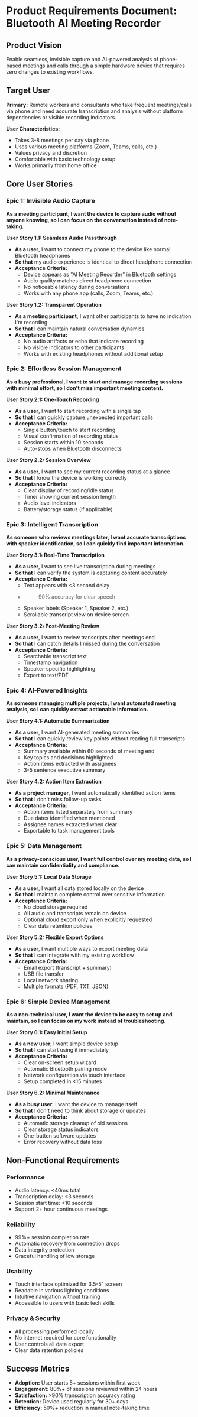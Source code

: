 # Product Requirements Document: Bluetooth AI Meeting Recorder

## Product Vision
Enable seamless, invisible capture and AI-powered analysis of phone-based meetings and calls through a simple hardware device that requires zero changes to existing workflows.

## Target User
**Primary:** Remote workers and consultants who take frequent meetings/calls via phone and need accurate transcription and analysis without platform dependencies or visible recording indicators.

**User Characteristics:**
- Takes 3-8 meetings per day via phone
- Uses various meeting platforms (Zoom, Teams, calls, etc.)
- Values privacy and discretion
- Comfortable with basic technology setup
- Works primarily from home office

## Core User Stories

### Epic 1: Invisible Audio Capture
**As a meeting participant, I want the device to capture audio without anyone knowing, so I can focus on the conversation instead of note-taking.**

**User Story 1.1: Seamless Audio Passthrough**
- **As a user**, I want to connect my phone to the device like normal Bluetooth headphones
- **So that** my audio experience is identical to direct headphone connection
- **Acceptance Criteria:**
  - Device appears as "AI Meeting Recorder" in Bluetooth settings
  - Audio quality matches direct headphone connection
  - No noticeable latency during conversations
  - Works with any phone app (calls, Zoom, Teams, etc.)

**User Story 1.2: Transparent Operation**
- **As a meeting participant**, I want other participants to have no indication I'm recording
- **So that** I can maintain natural conversation dynamics
- **Acceptance Criteria:**
  - No audio artifacts or echo that indicate recording
  - No visible indicators to other participants
  - Works with existing headphones without additional setup

### Epic 2: Effortless Session Management
**As a busy professional, I want to start and manage recording sessions with minimal effort, so I don't miss important meeting content.**

**User Story 2.1: One-Touch Recording**
- **As a user**, I want to start recording with a single tap
- **So that** I can quickly capture unexpected important calls
- **Acceptance Criteria:**
  - Single button/touch to start recording
  - Visual confirmation of recording status
  - Session starts within 10 seconds
  - Auto-stops when Bluetooth disconnects

**User Story 2.2: Session Overview**
- **As a user**, I want to see my current recording status at a glance
- **So that** I know the device is working correctly
- **Acceptance Criteria:**
  - Clear display of recording/idle status
  - Timer showing current session length
  - Audio level indicators
  - Battery/storage status (if applicable)

### Epic 3: Intelligent Transcription
**As someone who reviews meetings later, I want accurate transcriptions with speaker identification, so I can quickly find important information.**

**User Story 3.1: Real-Time Transcription**
- **As a user**, I want to see live transcription during meetings
- **So that** I can verify the system is capturing content accurately
- **Acceptance Criteria:**
  - Text appears with <3 second delay
  - >90% accuracy for clear speech
  - Speaker labels (Speaker 1, Speaker 2, etc.)
  - Scrollable transcript view on device screen

**User Story 3.2: Post-Meeting Review**
- **As a user**, I want to review transcripts after meetings end
- **So that** I can catch details I missed during the conversation
- **Acceptance Criteria:**
  - Searchable transcript text
  - Timestamp navigation
  - Speaker-specific highlighting
  - Export to text/PDF

### Epic 4: AI-Powered Insights
**As someone managing multiple projects, I want automated meeting analysis, so I can quickly extract actionable information.**

**User Story 4.1: Automatic Summarization**
- **As a user**, I want AI-generated meeting summaries
- **So that** I can quickly review key points without reading full transcripts
- **Acceptance Criteria:**
  - Summary available within 60 seconds of meeting end
  - Key topics and decisions highlighted
  - Action items extracted with assignees
  - 3-5 sentence executive summary

**User Story 4.2: Action Item Extraction**
- **As a project manager**, I want automatically identified action items
- **So that** I don't miss follow-up tasks
- **Acceptance Criteria:**
  - Action items listed separately from summary
  - Due dates identified when mentioned
  - Assignee names extracted when clear
  - Exportable to task management tools

### Epic 5: Data Management
**As a privacy-conscious user, I want full control over my meeting data, so I can maintain confidentiality and compliance.**

**User Story 5.1: Local Data Storage**
- **As a user**, I want all data stored locally on the device
- **So that** I maintain complete control over sensitive information
- **Acceptance Criteria:**
  - No cloud storage required
  - All audio and transcripts remain on device
  - Optional cloud export only when explicitly requested
  - Clear data retention policies

**User Story 5.2: Flexible Export Options**
- **As a user**, I want multiple ways to export meeting data
- **So that** I can integrate with my existing workflow
- **Acceptance Criteria:**
  - Email export (transcript + summary)
  - USB file transfer
  - Local network sharing
  - Multiple formats (PDF, TXT, JSON)

### Epic 6: Simple Device Management
**As a non-technical user, I want the device to be easy to set up and maintain, so I can focus on my work instead of troubleshooting.**

**User Story 6.1: Easy Initial Setup**
- **As a new user**, I want simple device setup
- **So that** I can start using it immediately
- **Acceptance Criteria:**
  - Clear on-screen setup wizard
  - Automatic Bluetooth pairing mode
  - Network configuration via touch interface
  - Setup completed in <15 minutes

**User Story 6.2: Minimal Maintenance**
- **As a busy user**, I want the device to manage itself
- **So that** I don't need to think about storage or updates
- **Acceptance Criteria:**
  - Automatic storage cleanup of old sessions
  - Clear storage status indicators
  - One-button software updates
  - Error recovery without data loss

## Non-Functional Requirements

### Performance
- Audio latency: <40ms total
- Transcription delay: <3 seconds
- Session start time: <10 seconds
- Support 2+ hour continuous meetings

### Reliability
- 99%+ session completion rate
- Automatic recovery from connection drops
- Data integrity protection
- Graceful handling of low storage

### Usability
- Touch interface optimized for 3.5-5" screen
- Readable in various lighting conditions
- Intuitive navigation without training
- Accessible to users with basic tech skills

### Privacy & Security
- All processing performed locally
- No internet required for core functionality
- User controls all data export
- Clear data retention policies

## Success Metrics
- **Adoption:** User starts 5+ sessions within first week
- **Engagement:** 80%+ of sessions reviewed within 24 hours
- **Satisfaction:** >90% transcription accuracy rating
- **Retention:** Device used regularly for 30+ days
- **Efficiency:** 50%+ reduction in manual note-taking time
